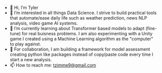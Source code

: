 - 👋 Hi, I’m Tyler
- 👀 I’m interested in all things Data Science.  I strive to build practical tools that automate/ease daily life such as weather prediction, news NLP analysis, video game AI systems.
- 🌱 I’m currently learning about Transformer based models to adapt (fine-tune) for real buisness problems.  I am also experimenting with a Unity game I created using a Machine Learning algorithm as the "computer" to play against.
- 💞️ For collaboration, I am building a framework for model assessment creating python like packages instead of copy/paste code every time I start a new analysis.
- 📫 How to reach me: tzimme9@gmail.com

<!---
tzimmer3/tzimmer3 is a ✨ special ✨ repository because its `README.md` (this file) appears on your GitHub profile.
You can click the Preview link to take a look at your changes.
--->
